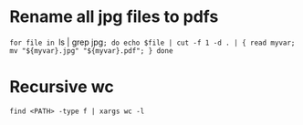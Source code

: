 # Rename all jpg files to pdfs
`for file in `ls | grep jpg`; do echo $file | cut -f 1 -d . | { read myvar; mv "${myvar}.jpg" "${myvar}.pdf"; } done`

# Recursive wc 
`find <PATH> -type f | xargs wc -l`
